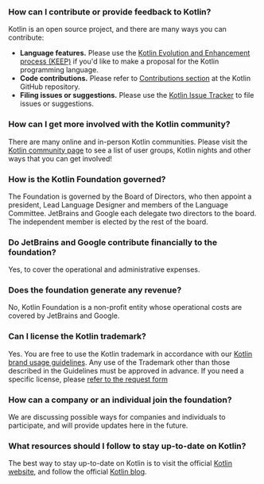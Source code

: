 [//]: # (title: Kotlin 基金会 FAQ)

### How can I contribute or provide feedback to Kotlin?

Kotlin is an open source project, and there are many ways you can contribute:

* **Language features.** Please use the [Kotlin Evolution and Enhancement process (KEEP)](https://github.com/Kotlin/KEEP) if you'd like to make a proposal for the Kotlin programming language. 
* **Code contributions.** Please refer to [Contributions section](https://github.com/jetbrains/kotlin#contributing) at the Kotlin GitHub repository.
* **Filing issues or suggestions.** Please use the [Kotlin Issue Tracker](https://youtrack.jetbrains.com/issues/KT) to file issues or suggestions.

### How can I get more involved with the Kotlin community?

There are many online and in-person Kotlin communities. Please visit the [Kotlin community page](https://kotlinlang.org/community/) to see a list of user groups, Kotlin nights and other ways that you can get involved!

### How is the Kotlin Foundation governed?

The Foundation is governed by the Board of Directors, who then appoint a president, Lead Language Designer and members of the Language Committee. JetBrains and Google each delegate two directors to the board. The independent member is elected by the rest of the board.

### Do JetBrains and Google contribute financially to the foundation?

Yes, to cover the operational and administrative expenses. 

### Does the foundation generate any revenue?

No, Kotlin Foundation is a non-profit entity whose operational costs are covered by JetBrains and Google. 
 
### Can I license the Kotlin trademark?

Yes. You are free to use the Kotlin trademark in accordance with our [Kotlin brand usage guidelines](guidelines.md). Any use of the Trademark other than those described in the 
Guidelines must be approved in advance. If you need a specific license, please [refer to the request form](https://surveys.jetbrains.com/s3/request-for-permission-of-kotlin-trademark-usage)

### How can a company or an individual join the foundation?

We are discussing possible ways for companies and individuals to participate, and will provide updates here in the future.

### What resources should I follow to stay up-to-date on Kotlin?

The best way to stay up-to-date on Kotlin is to visit the official [Kotlin website](https://kotlinlang.org), and follow the official [Kotlin blog](https://blog.jetbrains.com/kotlin/). 
